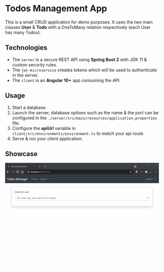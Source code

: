 # Todos Management App

 This is a small CRUD application for demo purposes. It uses the two main classes **User** & **Todo** with a OneToMany relation respectively (each User has many Todos).
 
 ## Technologies

- The `server` is a secure REST API using **Spring Boot 2** with JDK 11 & custom security rules.
- The `jwt-microservice` creates tokens which will be used to authenticate in the server.
- The `client` is an **Angular 10+** app consuming the API.

## Usage

1. Start a database.
2. Launch the server, database options such as the name & the port can be configured in the `./server/src/main/resources/application.properties` file.
4. Configure the **apiUrl** variable in  `client/src/environments/environment.ts` to match your api route.
5. Serve & run your client application.

## Showcase
![alt](media/demo_x30ms.gif)


 
 


